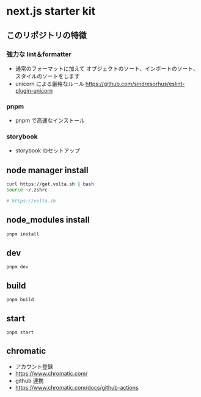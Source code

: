# next.js starter kit

## このリポジトリの特徴

### 強力な lint＆formatter

- 通常のフォーマットに加えて オブジェクトのソート、インポートのソート、スタイルのソートをします
- unicorn による厳格なルール https://github.com/sindresorhus/eslint-plugin-unicorn

### pnpm

- pnpm で高速なインストール

### storybook

- storybook のセットアップ

## node manager install

```bash
curl https://get.volta.sh | bash
source ~/.zshrc

# https://volta.sh
```

## node_modules install

```bash
pnpm install
```

## dev

`pnpm dev`

## build

`pnpm build`

## start

`pnpm start`

## chromatic

- アカウント登録
- https://www.chromatic.com/
- github 連携
- https://www.chromatic.com/docs/github-actions
